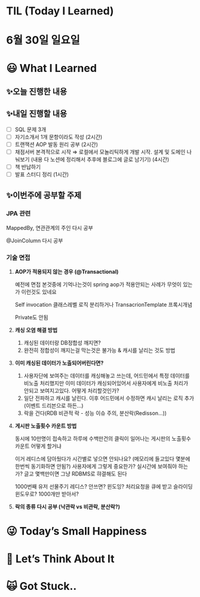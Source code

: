 # TIL (Today I Learned)

# 6월 30일 일요일

# 😃 What I Learned

## ✨오늘 진행한 내용

## ✨내일 진행할 내용

- [ ]  SQL 문제 3개
- [ ]  자기소개서 1개 문항이라도 작성 (2시간)
- [ ]  트랜잭션 AOP 발동 원리 공부 (2시간)
- [ ]  채점서버 본격적으로 시작 ⇒ 로컬에서 모놀리틱하게 개발 시작. 설계 및 도메인 나눠보기 (내용 다 노션에 정리해서 추후에 블로그에 글로 남기기) (4시간)
- [ ]  책 반납하기
- [ ]  발표 스터디 정리 (1시간)

## ✨이번주에 공부할 주제

### JPA 관련

MappedBy, 연관관계의 주인 다시 공부

@JoinColumn 다시 공부

### 기술 면접

1. **AOP가 적용되지 않는 경우 (@Transactional)**
    
    예전에 면접 본것중에 기억나는것이 spring aop가 적용안되는 사례가 무엇이 있는가 이런것도 있네요
    
    Self invocation
    클래스레벨 로직 분리하거나
    TransacrionTemplate
    프록시개념
    
    Private도 안됨
    
2. **캐싱 오염 해결 방법**
    1. 캐싱된 데이터랑 DB정합성 깨지면?
    2. 완전히 정합성이 깨지는걸 막는것은 불가능 & 캐시를 날리는 것도 방법
3. **이미 캐싱된 데이터가 노출되어버린다면?**
    1. 사용자단에 보여주는 데이터를 캐싱해놓고 쓰는데, 어드민에서 특정 데이터를 비노출 처리했지만 이미 데이터가 캐싱되어있어서 사용자에게 비노출 처리가 안되고 보여지고있다. 어떻게 처리할것인가?
    2. 일단 전파하고 캐시를 날린다. 이후 어드민에서 수정하면 캐시 날리는 로직 추가(이벤트 드리븐으로 하든...)
    3. 락을 건다(RDB 비관적 락 - 성능 이슈 주의, 분산락(Redisson...))
4. **게시판 노출횟수 카운트 방법**
    
    동시에 10만명이 접속하고 하루에 수백만건의 클릭이 일어나는 게시판의 노출횟수 카운트 어떻게 할거냐
    
    이거 레디스에 담아뒀다가 시간별로 넣으면 안되나요? (메모리에 들고있다 몇분에 한번씩 동기화하면 안됨?)
    사용자에게 그렇게 중요한가? 실시간에 보여줘야 하는가?
    글고 몇백만이면 그냥 RDBMS로 햐결해도 된다
    
    1000번째 유저 선물주기
    레디스? 안쓰면?
    윈도잉?
    처리요청을 큐에 받고 슬라이딩 윈도우로? 1000개만 받아서?
    
5. **락의 종류 다시 공부 (낙관락 vs 비관락, 분산락?)**

# 😜 Today’s Small Happiness

# 🧐 Let’s Think About It

# 🙀 Got Stuck..